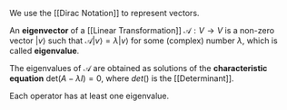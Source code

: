 We use the [[Dirac Notation]] to represent vectors.

An **eigenvector** of a [[Linear Transformation]] $\mathcal{A}: V \rightarrow V$ is a non-zero vector $|v\rangle$ such that $\mathcal{A}|v\rangle = \lambda|v\rangle$
for some (complex) number $\lambda$, which is called **eigenvalue**.

The eigenvalues of $\mathcal{A}$ are obtained as solutions of the **characteristic equation** $\text{det}(A - \lambda I) = 0$, where $det()$ is the [[Determinant]]. 

Each operator has at least one eigenvalue. 